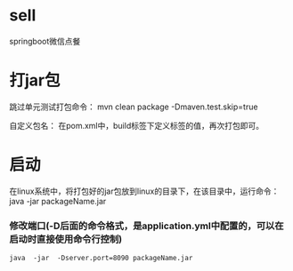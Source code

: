 # sell
springboot微信点餐

# 打jar包

跳过单元测试打包命令：
  mvn clean package -Dmaven.test.skip=true
 
自定义包名：
  在pom.xml中，build标签下定义标签<finalName>的值，再次打包即可。
  
  
# 启动
  在linux系统中，将打包好的jar包放到linux的目录下，在该目录中，运行命令：
    java  -jar  packageName.jar
  ### 修改端口(-D后面的命令格式，是application.yml中配置的，可以在启动时直接使用命令行控制)
    java  -jar  -Dserver.port=8090 packageName.jar

